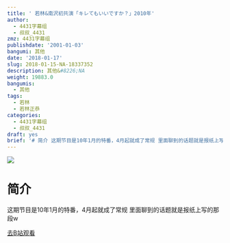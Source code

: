 ```yaml
---
title: ' 若林&南沢初共演「キレてもいいですか？」2010年'
author:
  - 4431字幕组
  - 叔叔_4431
zmz: 4431字幕组
publishdate: '2001-01-03'
bangumi: 其他
date: '2018-01-17'
slug: 2018-01-15-NA-18337352
description: 其他&#8226;NA
weight: 19883.0
bangumis:
  - 其他
tags:
  - 若林
  - 若林正恭
categories:
  - 4431字幕组
  - 叔叔_4431
draft: yes
brief: '# 简介 这期节目是10年1月的特番，4月起就成了常规 里面聊到的话题就是报纸上写的那段w'
---
```

![](https://i.imgur.com/TyCEwNv.png)
# 简介  
这期节目是10年1月的特番，4月起就成了常规
里面聊到的话题就是报纸上写的那段w  

[去B站观看](https://www.bilibili.com/video/av18337352/)
 
